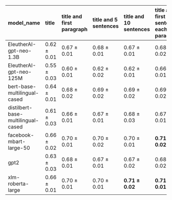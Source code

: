 | model_name                         | title           | title and first paragraph   | title and 5 sentences   | title and 10 sentences   | title and first sentence each paragraph   | raw text            |
|:-----------------------------------|:----------------|:----------------------------|:------------------------|:-------------------------|:------------------------------------------|:--------------------|
| EleutherAI-gpt-neo-1.3B            | 0.62 $\pm$ 0.01 | 0.67 $\pm$ 0.01             | 0.68 $\pm$ 0.01         | 0.67 $\pm$ 0.01          | 0.68 $\pm$ 0.02                           | 0.70 $\pm$ 0.00     |
| EleutherAI-gpt-neo-125M            | 0.55 $\pm$ 0.03 | 0.60 $\pm$ 0.01             | 0.62 $\pm$ 0.02         | 0.62 $\pm$ 0.01          | 0.66 $\pm$ 0.01                           | 0.68 $\pm$ 0.02     |
| bert-base-multilingual-cased       | 0.64 $\pm$ 0.01 | 0.68 $\pm$ 0.02             | 0.69 $\pm$ 0.02         | 0.69 $\pm$ 0.02          | 0.69 $\pm$ 0.02                           | 0.70 $\pm$ 0.01     |
| distilbert-base-multilingual-cased | 0.61 $\pm$ 0.03 | 0.66 $\pm$ 0.01             | 0.67 $\pm$ 0.01         | 0.68 $\pm$ 0.03          | 0.67 $\pm$ 0.01                           | 0.69 $\pm$ 0.02     |
| facebook-mbart-large-50            | 0.66 $\pm$ 0.02 | 0.70 $\pm$ 0.01             | 0.70 $\pm$ 0.02         | 0.70 $\pm$ 0.01          | **0.71 $\pm$ 0.02**                       | 0.69 $\pm$ 0.02     |
| gpt2                               | 0.63 $\pm$ 0.03 | 0.68 $\pm$ 0.01             | 0.67 $\pm$ 0.01         | 0.67 $\pm$ 0.02          | 0.68 $\pm$ 0.02                           | 0.69 $\pm$ 0.02     |
| xlm-roberta-large                  | 0.66 $\pm$ 0.01 | 0.70 $\pm$ 0.01             | 0.70 $\pm$ 0.01         | **0.71 $\pm$ 0.02**      | **0.71 $\pm$ 0.01**                       | **0.71 $\pm$ 0.02** |